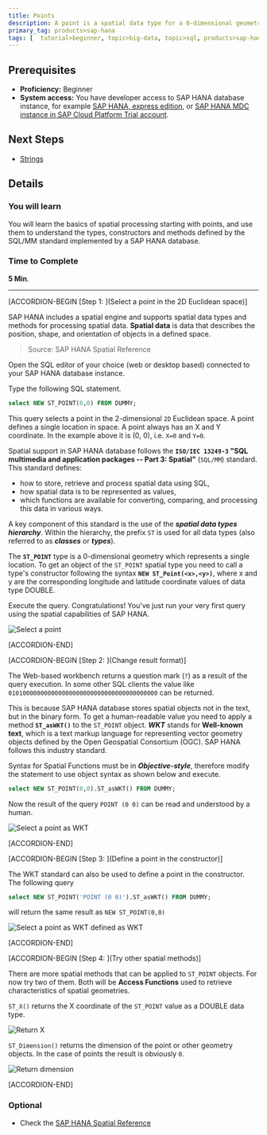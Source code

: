 ```yaml
---
title: Points
description: A point is a spatial data type for a 0-dimensional geometry representing a single location
primary_tag: products>sap-hana
tags: [  tutorial>beginner, topic>big-data, topic>sql, products>sap-hana, products>sap-hana\,-express-edition   ]
---
```

## Prerequisites  
- **Proficiency:** Beginner
- **System access:** You have developer access to SAP HANA database instance, for example [SAP HANA, express edition](https://developers.sap.com/topics/sap-hana-express.html), or [SAP HANA MDC instance in SAP Cloud Platform Trial account](https://developers.sap.com/tutorials/hana-web-development-workbench.html).

## Next Steps
- [Strings](https://developers.sap.com/tutorials/hana-spatial-intro2-string.html)

## Details
### You will learn  
You will learn the basics of spatial processing starting with points, and use them to understand the types, constructors and methods defined by the SQL/MM standard implemented by a SAP HANA database.

### Time to Complete
**5 Min**.

---

[ACCORDION-BEGIN [Step 1: ](Select a point in the 2D Euclidean space)]

SAP HANA includes a spatial engine and supports spatial data types and methods for processing spatial data. **Spatial data** is data that describes the position, shape, and orientation of objects in a defined space.

>Source: SAP HANA Spatial Reference

Open the SQL editor of your choice (web or desktop based) connected to your SAP HANA database instance.

Type the following SQL statement.
```sql
select NEW ST_POINT(0,0) FROM DUMMY;
```

This query selects a point in the 2-dimensional `2D` Euclidean space. A point defines a single location in space. A point always has an X and Y coordinate. In the example above it is (0, 0), i.e. `X=0` and `Y=0`.

Spatial support in SAP HANA database follows the **`ISO/IEC 13249-3` "SQL multimedia and application packages -- Part 3: Spatial"** (`SQL/MM`) standard. This standard defines:
- how to store, retrieve and process spatial data using SQL,
- how spatial data is to be represented as values,
- which functions are available for converting, comparing, and processing this data in various ways.

A key component of this standard is the use of the ___spatial data types hierarchy___. Within the hierarchy, the prefix `ST` is used for all data types (also referred to as ___classes___ or ___types___).

The **`ST_POINT`** type is a 0-dimensional geometry which represents a single location. To get an object of the `ST_POINT` spatial type you need to call a type's constructor following the syntax **`NEW ST_Point(<x>,<y>)`**, where x and y are the corresponding longitude and latitude coordinate values of data type DOUBLE.

Execute the query. Congratulations! You've just run your very first query using the spatial capabilities of SAP HANA.

![Select a point](spatial0101.jpg)


[ACCORDION-END]

[ACCORDION-BEGIN [Step 2: ](Change result format)]

The Web-based workbench returns a question mark (`?`) as a result of the query execution. In some other SQL clients the value like `010100000000000000000000000000000000000000` can be returned.

This is because SAP HANA database stores spatial objects not in the text, but in the binary form. To get a human-readable value you need to apply a method **`ST_asWKT()`** to the `ST_POINT` object. ___WKT___ stands for **Well-known text**, which is a text markup language for representing vector geometry objects defined by the Open Geospatial Consortium (OGC). SAP HANA follows this industry standard.

Syntax for Spatial Functions must be in ___Objective-style___, therefore modify the statement to use object syntax as shown below and execute.

```sql
select NEW ST_POINT(0,0).ST_asWKT() FROM DUMMY;
```

Now the result of the query `POINT (0 0)` can be read and understood by a human.

![Select a point as WKT](spatial0102.jpg)


[ACCORDION-END]

[ACCORDION-BEGIN [Step 3: ](Define a point in the constructor)]

The WKT standard can also be used to define a point in the constructor. The following query

```sql
select NEW ST_POINT('POINT (0 0)').ST_asWKT() FROM DUMMY;
```

will return the same result as `NEW ST_POINT(0,0)`

![Select a point as WKT defined as WKT](spatial0103.jpg)


[ACCORDION-END]

[ACCORDION-BEGIN [Step 4: ](Try other spatial methods)]

There are more spatial methods that can be applied to `ST_POINT` objects. For now try two of them. Both will be **Access Functions** used to retrieve characteristics of spatial geometries.

`ST_X()` returns the X coordinate of the `ST_POINT` value as a DOUBLE data type.

![Return X](spatial0104.jpg)

`ST_Dimension()` returns the dimension of the point or other geometry objects. In the case of points the result is obviously `0`.

![Return dimension](spatial0105.jpg)


[ACCORDION-END]


### Optional
- Check the [SAP HANA Spatial Reference](https://help.sap.com/viewer/cbbbfc20871e4559abfd45a78ad58c02/latest/en-US)


